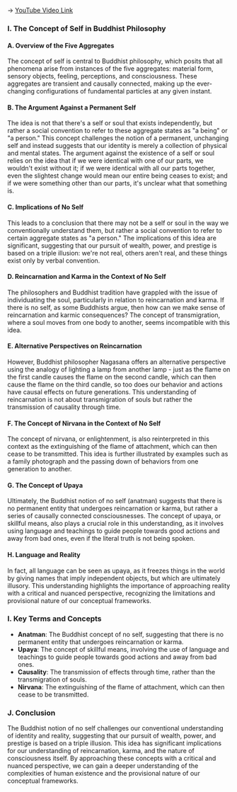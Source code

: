 -> [YouTube Video Link](https://www.youtube.com/watch?v=Cet6GLLV12M&list=PLFZtry6b0WR7o6UF9_7jZwW_YtptlDm8P&index=9&pp=iAQB)

### I. The Concept of Self in Buddhist Philosophy
#### A. Overview of the Five Aggregates

The concept of self is central to Buddhist philosophy, which posits that all phenomena arise from instances of the five aggregates: material form, sensory objects, feeling, perceptions, and consciousness. These aggregates are transient and causally connected, making up the ever-changing configurations of fundamental particles at any given instant.

#### B. The Argument Against a Permanent Self

The idea is not that there's a self or soul that exists independently, but rather a social convention to refer to these aggregate states as "a being" or "a person." This concept challenges the notion of a permanent, unchanging self and instead suggests that our identity is merely a collection of physical and mental states. The argument against the existence of a self or soul relies on the idea that if we were identical with one of our parts, we wouldn't exist without it; if we were identical with all our parts together, even the slightest change would mean our entire being ceases to exist; and if we were something other than our parts, it's unclear what that something is.

#### C. Implications of No Self

This leads to a conclusion that there may not be a self or soul in the way we conventionally understand them, but rather a social convention to refer to certain aggregate states as "a person." The implications of this idea are significant, suggesting that our pursuit of wealth, power, and prestige is based on a triple illusion: we're not real, others aren't real, and these things exist only by verbal convention.

#### D. Reincarnation and Karma in the Context of No Self

The philosophers and Buddhist tradition have grappled with the issue of individuating the soul, particularly in relation to reincarnation and karma. If there is no self, as some Buddhists argue, then how can we make sense of reincarnation and karmic consequences? The concept of transmigration, where a soul moves from one body to another, seems incompatible with this idea.

#### E. Alternative Perspectives on Reincarnation

However, Buddhist philosopher Nagasana offers an alternative perspective using the analogy of lighting a lamp from another lamp - just as the flame on the first candle causes the flame on the second candle, which can then cause the flame on the third candle, so too does our behavior and actions have causal effects on future generations. This understanding of reincarnation is not about transmigration of souls but rather the transmission of causality through time.

#### F. The Concept of Nirvana in the Context of No Self

The concept of nirvana, or enlightenment, is also reinterpreted in this context as the extinguishing of the flame of attachment, which can then cease to be transmitted. This idea is further illustrated by examples such as a family photograph and the passing down of behaviors from one generation to another.

#### G. The Concept of Upaya

Ultimately, the Buddhist notion of no self (anatman) suggests that there is no permanent entity that undergoes reincarnation or karma, but rather a series of causally connected consciousnesses. The concept of upaya, or skillful means, also plays a crucial role in this understanding, as it involves using language and teachings to guide people towards good actions and away from bad ones, even if the literal truth is not being spoken.

#### H. Language and Reality

In fact, all language can be seen as upaya, as it freezes things in the world by giving names that imply independent objects, but which are ultimately illusory. This understanding highlights the importance of approaching reality with a critical and nuanced perspective, recognizing the limitations and provisional nature of our conceptual frameworks.

### I. Key Terms and Concepts

* **Anatman**: The Buddhist concept of no self, suggesting that there is no permanent entity that undergoes reincarnation or karma.
* **Upaya**: The concept of skillful means, involving the use of language and teachings to guide people towards good actions and away from bad ones.
* **Causality**: The transmission of effects through time, rather than the transmigration of souls.
* **Nirvana**: The extinguishing of the flame of attachment, which can then cease to be transmitted.

### J. Conclusion

The Buddhist notion of no self challenges our conventional understanding of identity and reality, suggesting that our pursuit of wealth, power, and prestige is based on a triple illusion. This idea has significant implications for our understanding of reincarnation, karma, and the nature of consciousness itself. By approaching these concepts with a critical and nuanced perspective, we can gain a deeper understanding of the complexities of human existence and the provisional nature of our conceptual frameworks.